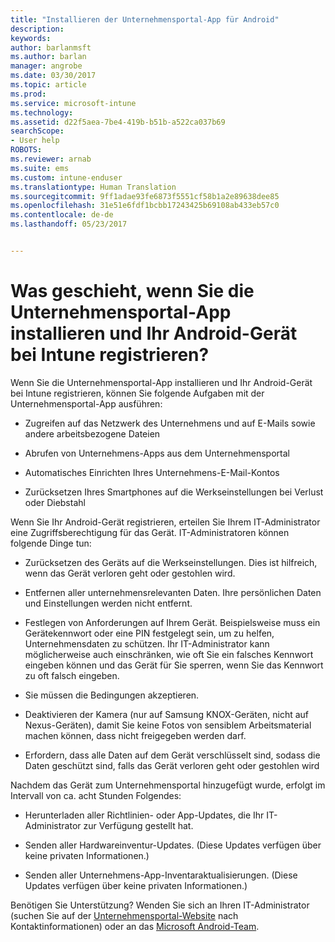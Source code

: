 ```yaml
---
title: "Installieren der Unternehmensportal-App für Android"
description: 
keywords: 
author: barlanmsft
ms.author: barlan
manager: angrobe
ms.date: 03/30/2017
ms.topic: article
ms.prod: 
ms.service: microsoft-intune
ms.technology: 
ms.assetid: d22f5aea-7be4-419b-b51b-a522ca037b69
searchScope:
- User help
ROBOTS: 
ms.reviewer: arnab
ms.suite: ems
ms.custom: intune-enduser
ms.translationtype: Human Translation
ms.sourcegitcommit: 9ff1adae93fe6873f5551cf58b1a2e89638dee85
ms.openlocfilehash: 31e51e6fdf1bcbb17243425b69108ab433eb57c0
ms.contentlocale: de-de
ms.lasthandoff: 05/23/2017


---
```


# <a name="what-happens-if-you-install-the-company-portal-app-and-enroll-your-android-device-in-intune"></a>Was geschieht, wenn Sie die Unternehmensportal-App installieren und Ihr Android-Gerät bei Intune registrieren?

Wenn Sie die Unternehmensportal-App installieren und Ihr Android-Gerät bei Intune registrieren, können Sie folgende Aufgaben mit der Unternehmensportal-App ausführen:

-   Zugreifen auf das Netzwerk des Unternehmens und auf E-Mails sowie andere arbeitsbezogene Dateien

-   Abrufen von Unternehmens-Apps aus dem Unternehmensportal

-   Automatisches Einrichten Ihres Unternehmens-E-Mail-Kontos

-   Zurücksetzen Ihres Smartphones auf die Werkseinstellungen bei Verlust oder Diebstahl

Wenn Sie Ihr Android-Gerät registrieren, erteilen Sie Ihrem IT-Administrator eine Zugriffsberechtigung für das Gerät. IT-Administratoren können folgende Dinge tun:

-   Zurücksetzen des Geräts auf die Werkseinstellungen. Dies ist hilfreich, wenn das Gerät verloren geht oder gestohlen wird.

-   Entfernen aller unternehmensrelevanten Daten. Ihre persönlichen Daten und Einstellungen werden nicht entfernt.

-   Festlegen von Anforderungen auf Ihrem Gerät. Beispielsweise muss ein Gerätekennwort oder eine PIN festgelegt sein, um zu helfen, Unternehmensdaten zu schützen. Ihr IT-Administrator kann möglicherweise auch einschränken, wie oft Sie ein falsches Kennwort eingeben können und das Gerät für Sie sperren, wenn Sie das Kennwort zu oft falsch eingeben.

-   Sie müssen die Bedingungen akzeptieren.

-   Deaktivieren der Kamera (nur auf Samsung KNOX-Geräten, nicht auf Nexus-Geräten), damit Sie keine Fotos von sensiblem Arbeitsmaterial machen können, dass nicht freigegeben werden darf.

-   Erfordern, dass alle Daten auf dem Gerät verschlüsselt sind, sodass die Daten geschützt sind, falls das Gerät verloren geht oder gestohlen wird

Nachdem das Gerät zum Unternehmensportal hinzugefügt wurde, erfolgt im Intervall von ca. acht Stunden Folgendes:

-   Herunterladen aller Richtlinien- oder App-Updates, die Ihr IT-Administrator zur Verfügung gestellt hat.

-   Senden aller Hardwareinventur-Updates. (Diese Updates verfügen über keine privaten Informationen.)

-   Senden aller Unternehmens-App-Inventaraktualisierungen. (Diese Updates verfügen über keine privaten Informationen.)

Benötigen Sie Unterstützung? Wenden Sie sich an Ihren IT-Administrator (suchen Sie auf der [Unternehmensportal-Website](http://portal.manage.microsoft.com) nach Kontaktinformationen) oder an das <a href="mailto:wintunedroidfbk@microsoft.com?subject=I'm having trouble installing the Company Portal app on my Android device&body=Describe the issue you're experiencing here.">Microsoft Android-Team</a>.


